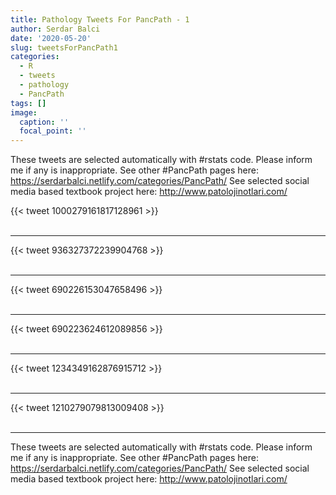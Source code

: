 ```yaml
---
title: Pathology Tweets For PancPath - 1
author: Serdar Balci
date: '2020-05-20'
slug: tweetsForPancPath1
categories:
  - R
  - tweets
  - pathology
  - PancPath
tags: []
image:
  caption: ''
  focal_point: ''
---
```



These tweets are selected automatically with #rstats code. Please inform me if any is inappropriate.
See other #PancPath pages here: https://serdarbalci.netlify.com/categories/PancPath/ 
See selected social media based textbook project here: http://www.patolojinotlari.com/

{{< tweet 1000279161817128961 >}}
<br>
<br>
<hr>
{{< tweet 936327372239904768 >}}
<br>
<br>
<hr>
{{< tweet 690226153047658496 >}}
<br>
<br>
<hr>
{{< tweet 690223624612089856 >}}
<br>
<br>
<hr>
{{< tweet 1234349162876915712 >}}
<br>
<br>
<hr>
{{< tweet 1210279079813009408 >}}
<br>
<br>
<hr>


These tweets are selected automatically with #rstats code. Please inform me if any is inappropriate.
See other #PancPath pages here: https://serdarbalci.netlify.com/categories/PancPath/ 
See selected social media based textbook project here: http://www.patolojinotlari.com/
